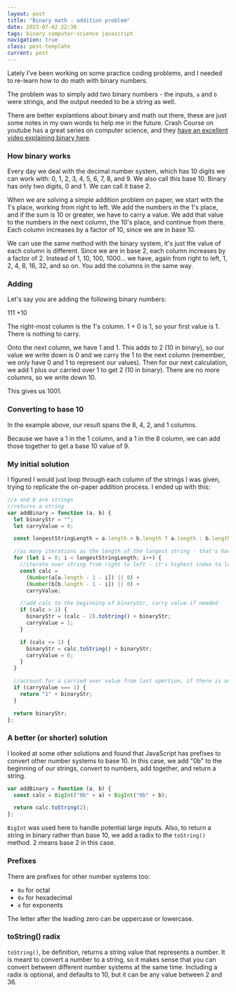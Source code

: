```yaml
---
layout: post
title: "Binary math - addition problem"
date: 2023-07-02 22:30
tags: binary computer-science javascript
navigation: true
class: post-template
current: post
---
```


Lately I've been working on some practice coding problems, and I needed to re-learn how to do math with binary numbers.

The problem was to simply add two binary numbers - the inputs, `a` and `b` were strings, and the output needed to be a string as well.

There are better explantions about binary and math out there, these are just some notes in my own words to help me in the future. Crash Course on youtube has a great series on computer science, and they [have an excellent video explaining binary here](https://www.youtube.com/watch?v=1GSjbWt0c9M).

### How binary works

Every day we deal with the decimal number system, which has 10 digits we can work with: 0, 1, 2, 3, 4, 5, 6, 7, 8, and 9. We also call this base 10. Binary has only two digits, 0 and 1. We can call it base 2.

When we are solving a simple addition problem on paper, we start with the 1's place, working from right to left. We add the numbers in the 1's place, and if the sum is 10 or greater, we have to carry a value. We add that value to the numbers in the next column, the 10's place, and continue from there. Each column increases by a factor of 10, since we are in base 10.

We can use the same method with the binary system, it's just the value of each column is different. Since we are in base 2, each column increases by a factor of 2. Instead of 1, 10, 100, 1000... we have, again from right to left, 1, 2, 4, 8, 16, 32, and so on. You add the columns in the same way.

### Adding

Let's say you are adding the following binary numbers:

111
+10

The right-most column is the 1's column. 1 + 0 is 1, so your first value is 1. There is nothing to carry.

Onto the next column, we have 1 and 1. This adds to 2 (10 in binary), so our value we write down is 0 and we carry the 1 to the next column (remember, we only have 0 and 1 to represent our values). Then for our next calculation, we add 1 plus our carried over 1 to get 2 (10 in binary). There are no more columns, so we write down 10.

This gives us 1001.

### Converting to base 10

In the example above, our result spans the 8, 4, 2, and 1 columns.

Because we have a 1 in the 1 column, and a 1 in the 8 column, we can add those together to get a base 10 value of 9.

### My initial solution

I figured I would just loop through each column of the strings I was given, trying to replicate the on-paper addition process. I ended up with this:

```js
//a and b are strings
//returns a string
var addBinary = function (a, b) {
  let binaryStr = "";
  let carryValue = 0;

  const longestStringLength = a.length > b.length ? a.length : b.length;

  //as many iterations as the length of the longest string - that's how many places our binary number has
  for (let i = 0; i < longestStringLength; i++) {
    //iterate over string from right to left - it's highest index to lowest
    const calc =
      (Number(a[a.length - 1 - i]) || 0) +
      (Number(b[b.length - 1 - i]) || 0) +
      carryValue;

    //add calc to the beginning of binaryStr, carry value if needed
    if (calc > 1) {
      binaryStr = (calc - 2).toString() + binaryStr;
      carryValue = 1;
    }

    if (calc <= 1) {
      binaryStr = calc.toString() + binaryStr;
      carryValue = 0;
    }
  }

  //account for a carried over value from last opertion, if there is one, otherwise return
  if (carryValue === 1) {
    return "1" + binaryStr;
  }

  return binaryStr;
};
```

### A better (or shorter) solution

I looked at some other solutions and found that JavaScript has prefixes to convert other number systems to base 10. In this case, we add "0b" to the beginning of our strings, convert to numbers, add together, and return a string.

```js
var addBinary = function (a, b) {
  const calc = BigInt("0b" + a) + BigInt("0b" + b);

  return calc.toString(2);
};
```

`BigInt` was used here to handle potential large inputs. Also, to return a string in binary rather than base 10, we add a radix to the `toString()` method. 2 means base 2 in this case.

### Prefixes

There are prefixes for other number systems too:

- `0o` for octal
- `0x` for hexadecimal
- `e` for exponents

The letter after the leading zero can be uppercase or lowercase.

### toString() radix

`toString()`, be definition, returns a string value that represents a number. It is meant to convert a number to a string, so it makes sense that you can convert between different number systems at the same time. Including a radix is optional, and defaults to 10, but it can be any value between 2 and 36.
